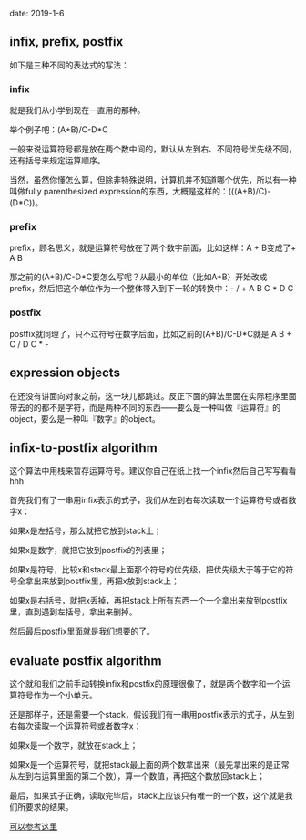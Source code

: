 date: 2019-1-6
## infix, prefix, postfix
如下是三种不同的表达式的写法：
### infix
就是我们从小学到现在一直用的那种。

举个例子吧：(A+B)/C-D\*C

一般来说运算符号都是放在两个数中间的，默认从左到右、不同符号优先级不同，还有括号来规定运算顺序。

当然，虽然你懂怎么算，但除非特殊说明，计算机并不知道哪个优先，所以有一种叫做fully parenthesized expression的东西，大概是这样的：(((A+B)/C)-(D\*C))。

### prefix
prefix，顾名思义，就是运算符号放在了两个数字前面，比如这样：A + B变成了+ A B

那之前的(A+B)/C-D\*C要怎么写呢？从最小的单位（比如A+B）开始改成prefix，然后把这个单位作为一个整体带入到下一轮的转换中：- / + A B C \* D C

### postfix
postfix就同理了，只不过符号在数字后面，比如之前的(A+B)/C-D\*C就是 A B + C / D C \* -

## expression objects
在还没有讲面向对象之前，这一块儿都跳过。反正下面的算法里面在实际程序里面带去的的都不是字符，而是两种不同的东西——要么是一种叫做『运算符』的object，要么是一种叫『数字』的object。

## infix-to-postfix algorithm
这个算法中用栈来暂存运算符号。建议你自己在纸上找一个infix然后自己写写看看hhh

首先我们有了一串用infix表示的式子，我们从左到右每次读取一个运算符号或者数字x：

如果x是左括号，那么就把它放到stack上；

如果x是数字，就把它放到postfix的列表里；

如果x是符号，比较x和stack最上面那个符号的优先级，把优先级大于等于它的符号全拿出来放到postfix里，再把x放到stack上；

如果x是右括号，就把x丢掉，再把stack上所有东西一个一个拿出来放到postfix里，直到遇到左括号，拿出来删掉。

然后最后postfix里面就是我们想要的了。

## evaluate postfix algorithm
这个就和我们之前手动转换infix和postfix的原理很像了，就是两个数字和一个运算符号作为一个小单元。

还是那样子，还是需要一个stack，假设我们有一串用postfix表示的式子，从左到右每次读取一个运算符号或者数字x：

如果x是一个数字，就放在stack上；

如果x是一个运算符号，就把stack最上面的两个数拿出来（最先拿出来的是正常从左到右运算里面的第二个数），算一个数值，再把这个数放回stack上；

最后，如果式子正确，读取完毕后，stack上应该只有唯一的一个数，这个就是我们所要求的结果。

[可以参考这里](http://interactivepython.org/runestone/static/pythonds/BasicDS/InfixPrefixandPostfixExpressions.html)